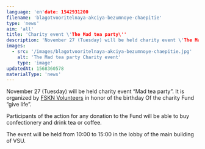 ```yaml
---
language: 'en'date: 1542931200
filename: 'blagotvooritelnaya-akciya-bezumnoye-chaepitie'
type: 'news'
aim: 'all'
title: 'Charity event \'The Mad tea party\''
description: 'November 27 (Tuesday) will be held charity event \'The Mad tea party\'.'
images:
  - src: '/images/blagotvooritelnaya-akciya-bezumnoye-chaepitie.jpg'
    alt: 'The Mad tea party Charity event'
    type: 'image'
updatedAt: 1568360578
materialType: 'news'
---
```

November 27 (Tuesday) will be held charity event “Mad tea party”. It is organized by [FSKN Volunteers](https://vk.com/volunteers_che) in honor of the birthday Of the charity Fund “give life”.

Participants of the action for any donation to the Fund will be able to buy confectionery and drink tea or coffee.

The event will be held from 10:00 to 15:00 in the lobby of the main building of VSU.
